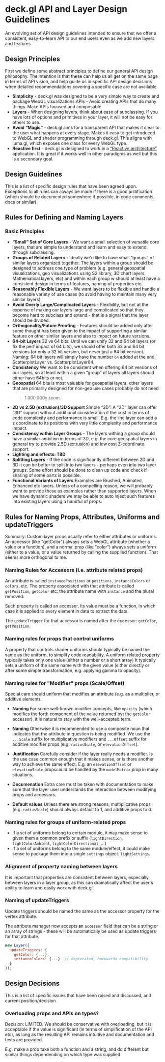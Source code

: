 # deck.gl API and Layer Design Guidelines

An evolving set of API design guidelines intended to ensure that we offer
a consistent, easy-to-learn API to our end users even as we add new layers and
features.

## Design Principles
First we define some abstract principles to define our general API design
philosophy. The intention is that these can help us all get on the same page
in terms of API vision, and help guide us in specific API design decisions
when detailed recommendations covering a specific case are not available.

* **Simplicity** - deck.gl was designed to be a very simple way to create
  and package WebGL visualizations APIs - Avoid creating APIs that do many
  things. Make APIs focused and composable.
* **Layers** - When designing layers, think about ease of subclassing.
  If you have lots of options and primitives in your layer, it will not
  be easy for others to use.
* **Avoid “Magic”** - deck.gl aims for a transparent API that makes it
  clear to the user what happens at every stage.
  Makes it easy to get introduced to WebGL and shader programming through
  deck.gl. This aligns with luma.gl, which exposes one class for every WebGL
  type.
* **Reactive first** - deck.gl is designed to work in a
  [“Reactive architecture”](https://en.wikipedia.org/wiki/Reactive_programming)
  application. It is great if it works well in other paradigms as well
  but this is a secondary goal.

## Design Guidelines

This is a list of specific design rules that have been agreed upon.
Exceptions to all rules can always be made if there is a good justification
(which should be documented somewhere if possible, in code comments, docs or
similar).

## Rules for Defining and Naming Layers

### Basic Principles

* **“Small” Set of Core Layers** - We want a small selection of versatile core layers,
  that are simple to understand and learn and easy to extend through subclassing.
* **Groups of Related Layers** - Ideally we'd like to have small “groups” of similar
  layers organized together. The layers within a group should be designed to
  address one type of problem (e.g. general geospatial visualizations,
  geo visualizations using S2 library, 3D chart layers,
  Mathematical layers, etc) and within each group w should at least have a
  consistent design in terms of features, naming of properties etc.
* **Reasonably Flexible Layers** - We want layers to be flexible and handle a
  reasonable variety of use cases (to avoid having to maintain many very
  similar layers)
* **Avoid Overly Large/Complicated Layers** - Flexibility, but not at the
  expense of making our layers large and complicated so that they become
  hard to subclass and extend - that is a signal that the layer should be
  divided.
* **Orthogonality/Future Proofing** - Features should be added only after some
  thought has been given to the impact of supporting a similar feature on
  other similar layers and also to impact on future versions.
* **64-bit Layers**
  32 vs 64 bits: Until we can unify 32 and 64 bit layers (or fix the perf impact of 64 bits), we should offer both 32 and 64 bit versions (or only a 32 bit version, but never just a 64 bit version).
  Naming: 64 bit layers will simply have the number `64` added at the end. ScatterplotLayer vs. ScatterplotLayer64.
* **Consistency** We want to be consistent when offering 64 bit versions of our
  layers, so at least within a given “group” of layers all layers should
  either have 64bits or not.
* **Geospatial** 64 bits is most valuable for geospatial layers, other layers
  that are primarily designed for non-geo use cases probably do not need
  >1.000.000x zoom.
* **2D vs 2.5D (extrusion)/3D Support**
  Simple “3D”: A “2D” layer can offer “3D” support without additional
  consideration if the cost in terms of code complexity and performance
  is small. E.g. the line layer can add a z coordinate to its positions
  with very little complexity and performance impact.
* **Consistency within Layer Groups** - The layers withing a group should have a
  similar ambition in terms of 3D, e.g. the core geospatial layers in general
  try to provide 2.5D (extrusion) and low cost Z-coordinate support.
* **Lighting and effects: TBD**
* **Splitting Layers** - If the code is significantly different between 2D and 3D
  it can be better to split into two layers - perhaps even into two layer
  groups. Some effort should be done to clean up code and check if sharing
  of some parts is possible.
* **Functional Variants of Layers**
  Examples are Brushed, Animated, Enhanced etc layers.
  Unless of a compelling reason, we will probably want to provide these as
  examples rather than supported layers. When we have dynamic shaders we
  may be able to auto inject such features into existing layers using a
  handful of props.


## Rules for Naming Props, Attributes, Uniforms and updateTriggers

Summary: Custom layer props usually refer to either attributes or uniforms.
An accessor (like "getColor") always sets a WebGL attribute (whether a value
or a function), and a normal prop (like "color") always sets a uniform
(either to a value, or a value returned by calling the supplied function).
That seems more orthogonal to me.

### Naming Rules for Accessors (i.e. attribute related props)

An attribute is called `instancePositions` or `positions`, `instanceColors` or
`colors`, etc.
The property associated with that attribute is called `getPosition`, `getColor` etc:
the attribute name with `instance` and the plural removed.

Such property is called an accessor. Its value must be a function, in which
case it is applied to every element in data to extract the data.

The `updateTrigger` for that accessor is named after the accessor:
`getColor`, `getPosition`.

### Naming rules for props that control uniforms

A property that controls shader uniforms should typically be named the same
as the uniform, to simplify code readability.
A uniform related property typically takes only one value (either a number or a short array)
It typically sets a uniform of the same name with the given value
(either directly or after some simple transformation, e.g. applying gamma to opacity).

### Naming rules for "Modifier" props (Scale/Offset)

Special care should uniform that modifies an attribute (e.g. as a multiplier,
or additive element).

* **Naming** For some well-known modifier concepts, like `opacity`
(which modifies the forth component of the value returned byt the `getColor` accessor),
it is natural to stay with the well-accepted term.

* **Naming** Otherwise it is recommended to use a composite noun that
  indicates that the attribute in question is being modified. We use the
  `...Scale` suffix for multiplicative modifiers and `...Offset` suffix
  for additive modifier props (e.g: `radiusScale`, or `elevationOffset`).

* **Justification** Carefully consider if the layer really needs a modifier.
  Is the use case common enough that it makes sense, or is there another way
  to achieve the same effect. E.g. an `elevationOffset` or `elevationScale`
  propscould be handled by the `modelMatrix` prop in many situations.

* **Documenation** Extra care must be taken with documentation to make
  sure that the layer user understands the interaction between modifying
  props and accessors.

* **Default values** Unless there are strong reasons, multiplicative props
  (e.g. `radiusScale`) should always default to 1, and additive props to 0.

### Naming rules for groups of uniform-related props

* If a set of uniforms belong to certain module, it may make sense to given them
  a common prefix or suffix (`lightDirection`, `lightColorAmbient`, `lightColorDirectional`, …)
* If a set of uniforms belong to the same module/effect, it could make sense to
  package them into a single `settings` object. `lightSettings`.

### Alignment of property naming between layers

It is important that properties are consistent between layers,
especially between layers in a layer group, as this can dramatically affect
the user's ability to learn and easily work with deck.gl.

### Naming of updateTriggers

Update triggers should be named the same as the accessor property
for the vertex attribute.

The attribute manager now accepts an `accessor` field that can be a string
or an array of strings - these will be automatically be used as update triggers
for that attribute.

```js
new Layer({
  updateTriggers: {
    getColor: {...},
    instanceColors: {...}  // deprecated, backwards compatibility
  }
});
```

## Design Decisions

This is a list of specific issues that have been raised and discussed, and current position/decision

### Overloading props and APIs on types?

Decision: LIMITED. We should be conservative with overloading,
but it is acceptable if the value is significant (in terms of
simplification of the API etc), as long as the resulting API remains
intuitive and documentation and tests are provided.

E.g. make a prop take both a function and a string, and do different
but similar things dependending on which type was supplied
